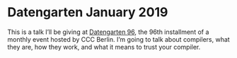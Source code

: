 # Datengarten January 2019

This is a talk I’ll be giving at [Datengarten
96](https://berlin.ccc.de/wiki/Datengarten), the 96th installment of a monthly
event hosted by CCC Berlin. I’m going to talk about compilers, what they are,
how they work, and what it means to trust your compiler.
